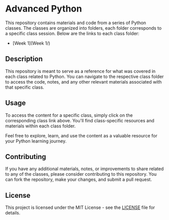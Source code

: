 # Advanced Python  

This repository contains materials and code from a series of Python classes. The classes are organized into folders, each folder corresponds to a specific class session. Below are the links to each class folder:

- [Week 1](Week 1/)

## Description

This repository is meant to serve as a reference for what was covered in each class related to Python. You can navigate to the respective class folder to access the code, notes, and any other relevant materials associated with that specific class.

## Usage

To access the content for a specific class, simply click on the corresponding class link above. You'll find class-specific resources and materials within each class folder.

Feel free to explore, learn, and use the content as a valuable resource for your Python learning journey.

## Contributing

If you have any additional materials, notes, or improvements to share related to any of the classes, please consider contributing to this repository. You can fork the repository, make your changes, and submit a pull request.

## License

This project is licensed under the MIT License - see the [LICENSE](LICENSE) file for details.
